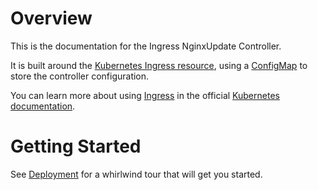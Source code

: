 # Overview

This is the documentation for the Ingress NginxUpdate Controller.

It is built around the [Kubernetes Ingress resource](https://kubernetes.io/docs/concepts/services-networking/ingress/), using a [ConfigMap](https://kubernetes.io/docs/concepts/configuration/configmap/) to store the controller configuration.

You can learn more about using [Ingress](https://kubernetes.io/docs/concepts/services-networking/ingress/) in the official [Kubernetes documentation](https://docs.k8s.io).

# Getting Started

See [Deployment](./deploy/) for a whirlwind tour that will get you started.

